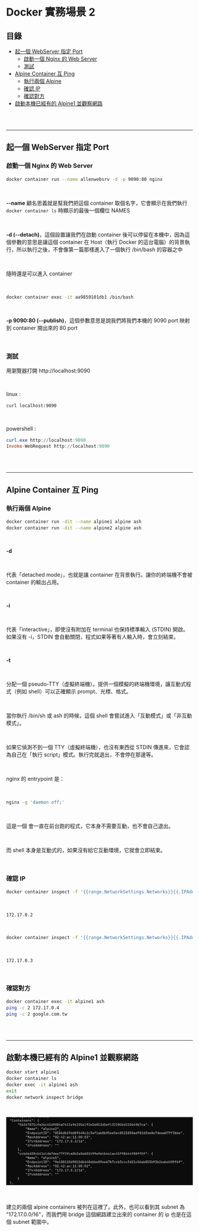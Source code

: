 # Docker 實務場景 2

## 目錄
- [起一個 WebServer 指定 Port](#起一個-webserver-指定-port)
  - [啟動一個 Nginx 的 Web Server](#啟動一個-nginx-的-web-server)
  - [測試](#測試)
- [Alpine Container 互 Ping](#alpine-container-互-ping)
  - [執行兩個 Alpine](#執行兩個-alpine)
  - [確認 IP](#確認-ip)
  - [確認對方](#確認對方)
- [啟動本機已經有的 Alpine1 並觀察網路](#啟動本機已經有的-alpine1-並觀察網路)

<br><br>

---

## 起一個 WebServer 指定 Port

### 啟動一個 Nginx 的 Web Server

```bash
docker container run --name allenwebsrv -d -p 9090:80 nginx
```

<br>

**--name** 顧名思義就是幫我們把這個 container 取個名字，它會顯示在我們執行 `docker container ls` 時顯示的最後一個欄位 NAMES

<br>

**-d (--detach)**，這個設置讓我們在啟動 container 後可以停留在本機中，因為這個參數的意思是讓這個 container 在 Host（執行 Docker 的這台電腦）的背景執行，所以執行之後，不會像第一篇那樣進入了一個執行 /bin/bash 的容器之中

<br>

隨時還是可以進入 container

<br>

```bash
docker container exec -it aa9859101db1 /bin/bash
```

<br>

**-p 9090:80 (--publish)**，這個參數意思是說我們將我們本機的 9090 port 映射到 container 開出來的 80 port

<br>

### 測試

用瀏覽器打開 http://localhost:9090

<br>

linux :

```bash
curl localhost:9090
```

<br>

powershell :

```powershell
curl.exe http://localhost:9090
Invoke-WebRequest http://localhost:9090
```

<br><br>

---

## Alpine Container 互 Ping

### 執行兩個 Alpine

```bash
docker container run -dit --name alpine1 alpine ash
docker container run -dit --name alpine2 alpine ash
```

<br>

**-d**

<br>

代表「detached mode」，也就是讓 container 在背景執行。讓你的終端機不會被 container 的輸出占用。

<br>

**-i**

<br>

代表「interactive」，即使沒有附加在 terminal 也保持標準輸入 (STDIN) 開啟。如果沒有 -i，STDIN 會自動關閉，程式如果等著有人輸入時，會立刻結束。

<br>

**-t**

<br>

分配一個 pseudo-TTY（虛擬終端機）。提供一個模擬的終端機環境，讓互動式程式（例如 shell）可以正確顯示 prompt、光標、格式。

<br>

當你執行 /bin/sh 或 ash 的時候，這個 shell 會嘗試進入「互動模式」或「非互動模式」。

<br>

如果它偵測不到一個 TTY（虛擬終端機），也沒有東西從 STDIN 傳進來，它會認為自己在「執行 script」模式。執行完就退出，不會停在那邊等。

<br>

nginx 的 entrypoint 是：

<br>

```bash
nginx -g 'daemon off;'
```

<br>

這是一個 會一直在前台跑的程式，它本身不需要互動，也不會自己退出。

<br>

而 shell 本身是互動式的，如果沒有給它互動環境，它就會立即結束。

<br>

### 確認 IP

```bash
docker container inspect -f '{{range.NetworkSettings.Networks}}{{.IPAddress}}{{end}}' alpine1
```

<br>

```
172.17.0.2
```

<br>

```bash
docker container inspect -f '{{range.NetworkSettings.Networks}}{{.IPAddress}}{{end}}' alpine2
```

<br>

```
172.17.0.3
```

<br>

### 確認對方

```bash
docker container exec -it alpine1 ash
ping -c 2 172.17.0.4
ping -c 2 google.com.tw
```

<br><br>

---

## 啟動本機已經有的 Alpine1 並觀察網路

```bash
docker start alpine1
docker container ls
docker exec -it alpine1 ash
exit
docker network inspect bridge
```

<br>

![alt text](./image-7.png)

<br>

建立的兩個 alpine containers 被列在這裡了。此外，也可以看到其 subnet 為 "172.17.0.0/16"，而我們用 bridge 這個網路建立出來的 container 的 ip 也是在這個 subnet 範圍中。